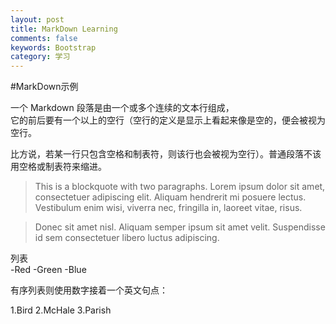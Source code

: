 ```yaml
---
layout: post
title: MarkDown Learning
comments: false
keywords: Bootstrap
category: 学习
---
```

#MarkDown示例

一个 Markdown 段落是由一个或多个连续的文本行组成，   
它的前后要有一个以上的空行（空行的定义是显示上看起来像是空的，便会被视为空行。

比方说，若某一行只包含空格和制表符，则该行也会被视为空行）。普通段落不该用空格或制表符来缩进。

> This is a blockquote with two paragraphs. Lorem ipsum dolor sit amet,
consectetuer adipiscing elit. Aliquam hendrerit mi posuere lectus.
Vestibulum enim wisi, viverra nec, fringilla in, laoreet vitae, risus.

> Donec sit amet nisl. Aliquam semper ipsum sit amet velit. Suspendisse
id sem consectetuer libero luctus adipiscing.

列表   
-Red
-Green
-Blue

有序列表则使用数字接着一个英文句点：

1.Bird
2.McHale
3.Parish
